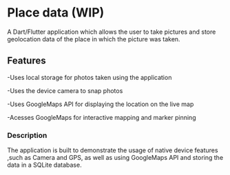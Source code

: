 # Place data (WIP)

A Dart/Flutter  application which allows the user to take pictures and store geolocation data of the place in which the picture was taken. 



## Features

-Uses local storage for photos taken using the application

-Uses the device camera to snap photos

-Uses GoogleMaps API for displaying the location on the live map

-Acesses GoogleMaps for interactive mapping and marker pinning


### Description
The application is built to demonstrate the usage of native device features ,such as Camera and GPS, as well as using GoogleMaps API and storing the data in a SQLite database. 


